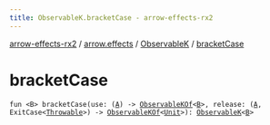 ```yaml
---
title: ObservableK.bracketCase - arrow-effects-rx2
---
```


[arrow-effects-rx2](../../index.html) / [arrow.effects](../index.html) / [ObservableK](index.html) / [bracketCase](./bracket-case.html)

# bracketCase

`fun <B> bracketCase(use: (`[`A`](index.html#A)`) -> `[`ObservableKOf`](../-observable-k-of.html)`<`[`B`](bracket-case.html#B)`>, release: (`[`A`](index.html#A)`, ExitCase<`[`Throwable`](https://kotlinlang.org/api/latest/jvm/stdlib/kotlin/-throwable/index.html)`>) -> `[`ObservableKOf`](../-observable-k-of.html)`<`[`Unit`](https://kotlinlang.org/api/latest/jvm/stdlib/kotlin/-unit/index.html)`>): `[`ObservableK`](index.html)`<`[`B`](bracket-case.html#B)`>`